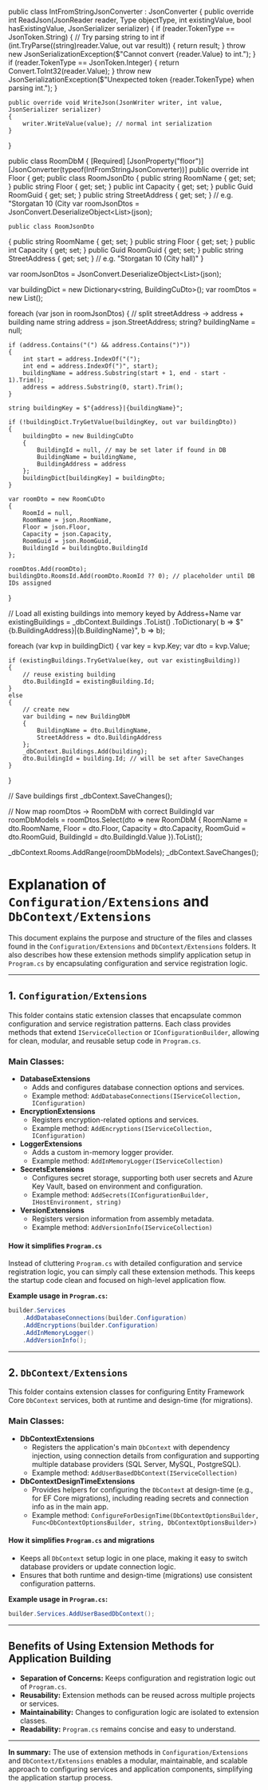 
public class IntFromStringJsonConverter : JsonConverter<int>
{
    public override int ReadJson(JsonReader reader, Type objectType, int existingValue, bool hasExistingValue, JsonSerializer serializer)
    {
        if (reader.TokenType == JsonToken.String)
        {
            // Try parsing string to int
            if (int.TryParse((string)reader.Value, out var result))
            {
                return result;
            }
            throw new JsonSerializationException($"Cannot convert {reader.Value} to int.");
        }
        if (reader.TokenType == JsonToken.Integer)
        {
            return Convert.ToInt32(reader.Value);
        }
        throw new JsonSerializationException($"Unexpected token {reader.TokenType} when parsing int.");
    }

    public override void WriteJson(JsonWriter writer, int value, JsonSerializer serializer)
    {
        writer.WriteValue(value); // normal int serialization
    }
}



public class RoomDbM
{
    [Required]
    [JsonProperty("floor")]
    [JsonConverter(typeof(IntFromStringJsonConverter))]
    public override int Floor { get; public class RoomJsonDto
{
    public string RoomName { get; set; }
    public string Floor { get; set; }
    public int Capacity { get; set; }
    public Guid RoomGuid { get; set; }
    public string StreetAddress { get; set; } // e.g. "Storgatan 10 (City var roomJsonDtos = JsonConvert.DeserializeObject<List<RoomJsonDto>>(json);







    public class RoomJsonDto
{
    public string RoomName { get; set; }
    public string Floor { get; set; }
    public int Capacity { get; set; }
    public Guid RoomGuid { get; set; }
    public string StreetAddress { get; set; } // e.g. "Storgatan 10 (City hall)"
}

var roomJsonDtos = JsonConvert.DeserializeObject<List<RoomJsonDto>>(json);


var buildingDict = new Dictionary<string, BuildingCuDto>();
var roomDtos = new List<RoomCuDto>();

foreach (var json in roomJsonDtos)
{
    // split streetAddress → address + building name
    string address = json.StreetAddress;
    string? buildingName = null;

    if (address.Contains("(") && address.Contains(")"))
    {
        int start = address.IndexOf("(");
        int end = address.IndexOf(")", start);
        buildingName = address.Substring(start + 1, end - start - 1).Trim();
        address = address.Substring(0, start).Trim();
    }

    string buildingKey = $"{address}|{buildingName}";

    if (!buildingDict.TryGetValue(buildingKey, out var buildingDto))
    {
        buildingDto = new BuildingCuDto
        {
            BuildingId = null, // may be set later if found in DB
            BuildingName = buildingName,
            BuildingAddress = address
        };
        buildingDict[buildingKey] = buildingDto;
    }

    var roomDto = new RoomCuDto
    {
        RoomId = null,
        RoomName = json.RoomName,
        Floor = json.Floor,
        Capacity = json.Capacity,
        RoomGuid = json.RoomGuid,
        BuildingId = buildingDto.BuildingId
    };

    roomDtos.Add(roomDto);
    buildingDto.RoomsId.Add(roomDto.RoomId ?? 0); // placeholder until DB IDs assigned
}

// Load all existing buildings into memory keyed by Address+Name
var existingBuildings = _dbContext.Buildings
    .ToList()
    .ToDictionary(
        b => $"{b.BuildingAddress}|{b.BuildingName}",
        b => b);

foreach (var kvp in buildingDict)
{
    var key = kvp.Key;
    var dto = kvp.Value;

    if (existingBuildings.TryGetValue(key, out var existingBuilding))
    {
        // reuse existing building
        dto.BuildingId = existingBuilding.Id;
    }
    else
    {
        // create new
        var building = new BuildingDbM
        {
            BuildingName = dto.BuildingName,
            StreetAddress = dto.BuildingAddress
        };
        _dbContext.Buildings.Add(building);
        dto.BuildingId = building.Id; // will be set after SaveChanges
    }
}

// Save buildings first
_dbContext.SaveChanges();

// Now map roomDtos → RoomDbM with correct BuildingId
var roomDbModels = roomDtos.Select(dto => new RoomDbM
{
    RoomName = dto.RoomName,
    Floor = dto.Floor,
    Capacity = dto.Capacity,
    RoomGuid = dto.RoomGuid,
    BuildingId = dto.BuildingId.Value
}).ToList();

_dbContext.Rooms.AddRange(roomDbModels);
_dbContext.SaveChanges();



# Explanation of `Configuration/Extensions` and `DbContext/Extensions`

This document explains the purpose and structure of the files and classes found in the `Configuration/Extensions` and `DbContext/Extensions` folders. It also describes how these extension methods simplify application setup in `Program.cs` by encapsulating configuration and service registration logic.

---

## 1. `Configuration/Extensions`

This folder contains static extension classes that encapsulate common configuration and service registration patterns. Each class provides methods that extend `IServiceCollection` or `IConfigurationBuilder`, allowing for clean, modular, and reusable setup code in `Program.cs`.

### Main Classes:

- **DatabaseExtensions**
  - Adds and configures database connection options and services.
  - Example method: `AddDatabaseConnections(IServiceCollection, IConfiguration)`
- **EncryptionExtensions**
  - Registers encryption-related options and services.
  - Example method: `AddEncryptions(IServiceCollection, IConfiguration)`
- **LoggerExtensions**
  - Adds a custom in-memory logger provider.
  - Example method: `AddInMemoryLogger(IServiceCollection)`
- **SecretsExtensions**
  - Configures secret storage, supporting both user secrets and Azure Key Vault, based on environment and configuration.
  - Example method: `AddSecrets(IConfigurationBuilder, IHostEnvironment, string)`
- **VersionExtensions**
  - Registers version information from assembly metadata.
  - Example method: `AddVersionInfo(IServiceCollection)`

#### **How it simplifies `Program.cs`**
Instead of cluttering `Program.cs` with detailed configuration and service registration logic, you can simply call these extension methods. This keeps the startup code clean and focused on high-level application flow.

**Example usage in `Program.cs`:**
```csharp
builder.Services
    .AddDatabaseConnections(builder.Configuration)
    .AddEncryptions(builder.Configuration)
    .AddInMemoryLogger()
    .AddVersionInfo();
```

---

## 2. `DbContext/Extensions`

This folder contains extension classes for configuring Entity Framework Core `DbContext` services, both at runtime and design-time (for migrations).

### Main Classes:

- **DbContextExtensions**
  - Registers the application's main `DbContext` with dependency injection, using connection details from configuration and supporting multiple database providers (SQL Server, MySQL, PostgreSQL).
  - Example method: `AddUserBasedDbContext(IServiceCollection)`
- **DbContextDesignTimeExtensions**
  - Provides helpers for configuring the `DbContext` at design-time (e.g., for EF Core migrations), including reading secrets and connection info as in the main app.
  - Example method: `ConfigureForDesignTime(DbContextOptionsBuilder, Func<DbContextOptionsBuilder, string, DbContextOptionsBuilder>)`

#### **How it simplifies `Program.cs` and migrations**
- Keeps all `DbContext` setup logic in one place, making it easy to switch database providers or update connection logic.
- Ensures that both runtime and design-time (migrations) use consistent configuration patterns.

**Example usage in `Program.cs`:**
```csharp
builder.Services.AddUserBasedDbContext();
```

---

## **Benefits of Using Extension Methods for Application Building**
- **Separation of Concerns:** Keeps configuration and registration logic out of `Program.cs`.
- **Reusability:** Extension methods can be reused across multiple projects or services.
- **Maintainability:** Changes to configuration logic are isolated to extension classes.
- **Readability:** `Program.cs` remains concise and easy to understand.

---

**In summary:**
The use of extension methods in `Configuration/Extensions` and `DbContext/Extensions` enables a modular, maintainable, and scalable approach to configuring services and application components, simplifying the application startup process.
